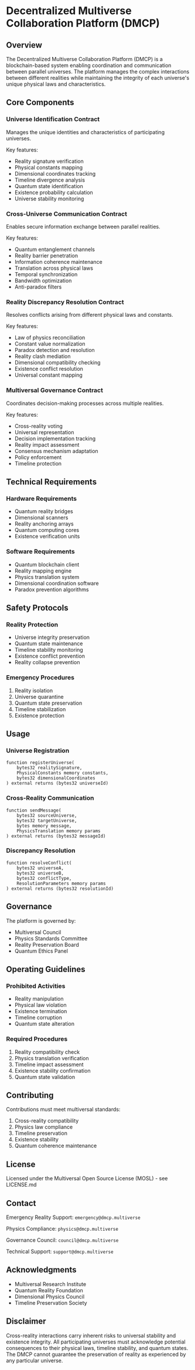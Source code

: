 # Decentralized Multiverse Collaboration Platform (DMCP)

## Overview
The Decentralized Multiverse Collaboration Platform (DMCP) is a blockchain-based system enabling coordination and communication between parallel universes. The platform manages the complex interactions between different realities while maintaining the integrity of each universe's unique physical laws and characteristics.

## Core Components

### Universe Identification Contract
Manages the unique identities and characteristics of participating universes.

Key features:
- Reality signature verification
- Physical constants mapping
- Dimensional coordinates tracking
- Timeline divergence analysis
- Quantum state identification
- Existence probability calculation
- Universe stability monitoring

### Cross-Universe Communication Contract
Enables secure information exchange between parallel realities.

Key features:
- Quantum entanglement channels
- Reality barrier penetration
- Information coherence maintenance
- Translation across physical laws
- Temporal synchronization
- Bandwidth optimization
- Anti-paradox filters

### Reality Discrepancy Resolution Contract
Resolves conflicts arising from different physical laws and constants.

Key features:
- Law of physics reconciliation
- Constant value normalization
- Paradox detection and resolution
- Reality clash mediation
- Dimensional compatibility checking
- Existence conflict resolution
- Universal constant mapping

### Multiversal Governance Contract
Coordinates decision-making processes across multiple realities.

Key features:
- Cross-reality voting
- Universal representation
- Decision implementation tracking
- Reality impact assessment
- Consensus mechanism adaptation
- Policy enforcement
- Timeline protection

## Technical Requirements

### Hardware Requirements
- Quantum reality bridges
- Dimensional scanners
- Reality anchoring arrays
- Quantum computing cores
- Existence verification units

### Software Requirements
- Quantum blockchain client
- Reality mapping engine
- Physics translation system
- Dimensional coordination software
- Paradox prevention algorithms

## Safety Protocols

### Reality Protection
- Universe integrity preservation
- Quantum state maintenance
- Timeline stability monitoring
- Existence conflict prevention
- Reality collapse prevention

### Emergency Procedures
1. Reality isolation
2. Universe quarantine
3. Quantum state preservation
4. Timeline stabilization
5. Existence protection

## Usage

### Universe Registration
```solidity
function registerUniverse(
    bytes32 realitySignature,
    PhysicalConstants memory constants,
    bytes32 dimensionalCoordinates
) external returns (bytes32 universeId)
```

### Cross-Reality Communication
```solidity
function sendMessage(
    bytes32 sourceUniverse,
    bytes32 targetUniverse,
    bytes memory message,
    PhysicsTranslation memory params
) external returns (bytes32 messageId)
```

### Discrepancy Resolution
```solidity
function resolveConflict(
    bytes32 universeA,
    bytes32 universeB,
    bytes32 conflictType,
    ResolutionParameters memory params
) external returns (bytes32 resolutionId)
```

## Governance

The platform is governed by:
- Multiversal Council
- Physics Standards Committee
- Reality Preservation Board
- Quantum Ethics Panel

## Operating Guidelines

### Prohibited Activities
- Reality manipulation
- Physical law violation
- Existence termination
- Timeline corruption
- Quantum state alteration

### Required Procedures
1. Reality compatibility check
2. Physics translation verification
3. Timeline impact assessment
4. Existence stability confirmation
5. Quantum state validation

## Contributing

Contributions must meet multiversal standards:

1. Cross-reality compatibility
2. Physics law compliance
3. Timeline preservation
4. Existence stability
5. Quantum coherence maintenance

## License

Licensed under the Multiversal Open Source License (MOSL) - see LICENSE.md

## Contact

Emergency Reality Support:
`emergency@dmcp.multiverse`

Physics Compliance:
`physics@dmcp.multiverse`

Governance Council:
`council@dmcp.multiverse`

Technical Support:
`support@dmcp.multiverse`

## Acknowledgments

- Multiversal Research Institute
- Quantum Reality Foundation
- Dimensional Physics Council
- Timeline Preservation Society

## Disclaimer

Cross-reality interactions carry inherent risks to universal stability and existence integrity. All participating universes must acknowledge potential consequences to their physical laws, timeline stability, and quantum states. The DMCP cannot guarantee the preservation of reality as experienced by any particular universe.
